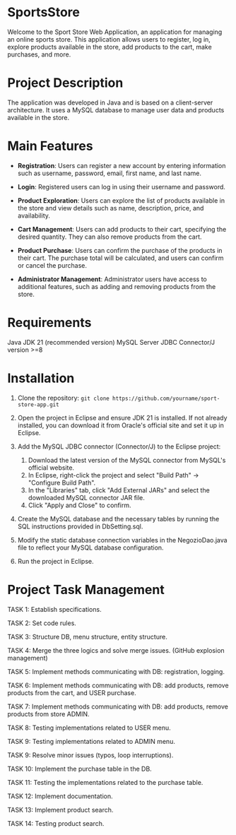 # SportsStore
Welcome to the Sport Store Web Application, an application for managing an online sports store. This application allows users to register, log in, explore products available in the store, add products to the cart, make purchases, and more.

# Project Description
The application was developed in Java and is based on a client-server architecture. It uses a MySQL database to manage user data and products available in the store.

# Main Features
- **Registration**: Users can register a new account by entering information such as username, password, email, first name, and last name.

- **Login**: Registered users can log in using their username and password.

- **Product Exploration**: Users can explore the list of products available in the store and view details such as name, description, price, and availability.

- **Cart Management**: Users can add products to their cart, specifying the desired quantity. They can also remove products from the cart.

- **Product Purchase**: Users can confirm the purchase of the products in their cart. The purchase total will be calculated, and users can confirm or cancel the purchase.

- **Administrator Management**: Administrator users have access to additional features, such as adding and removing products from the store.

# Requirements
Java JDK 21 (recommended version)
MySQL Server
JDBC Connector/J version >=8

# Installation
1. Clone the repository:
`git clone https://github.com/yourname/sport-store-app.git`

2. Open the project in Eclipse and ensure JDK 21 is installed. If not already installed, you can download it from Oracle's official site and set it up in Eclipse.

3. Add the MySQL JDBC connector (Connector/J) to the Eclipse project:

   1. Download the latest version of the MySQL connector from MySQL's official website.
   2. In Eclipse, right-click the project and select "Build Path" -> "Configure Build Path".
   3. In the "Libraries" tab, click "Add External JARs" and select the downloaded MySQL connector JAR file.
   4. Click "Apply and Close" to confirm.

4. Create the MySQL database and the necessary tables by running the SQL instructions provided in DbSetting.sql.

5. Modify the static database connection variables in the NegozioDao.java file to reflect your MySQL database configuration.

6. Run the project in Eclipse.

# Project Task Management
TASK 1: Establish specifications.

TASK 2: Set code rules.

TASK 3: Structure DB, menu structure, entity structure.

TASK 4: Merge the three logics and solve merge issues. (GitHub explosion management)

TASK 5: Implement methods communicating with DB: registration, logging.

TASK 6: Implement methods communicating with DB: add products, remove products from the cart, and USER purchase.

TASK 7: Implement methods communicating with DB: add products, remove products from store ADMIN.

TASK 8: Testing implementations related to USER menu.

TASK 9: Testing implementations related to ADMIN menu.

TASK 9: Resolve minor issues (typos, loop interruptions).

TASK 10: Implement the purchase table in the DB.

TASK 11: Testing the implementations related to the purchase table.

TASK 12: Implement documentation.

TASK 13: Implement product search.

TASK 14: Testing product search.
